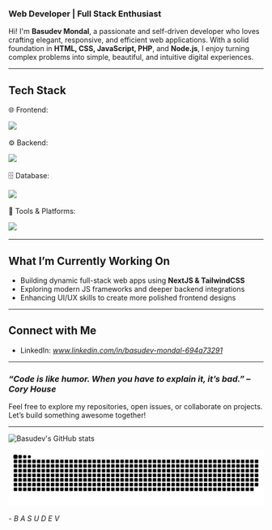 ### Web Developer | Full Stack Enthusiast

Hi! I'm **Basudev Mondal**, a passionate and self-driven developer who loves crafting elegant, responsive, and efficient web applications. With a solid foundation in **HTML, CSS, JavaScript, PHP**, and **Node.js**, I enjoy turning complex problems into simple, beautiful, and intuitive digital experiences.

---

## Tech Stack

🌐 Frontend:<p>
<img src="https://skillicons.dev/icons?i=html,css,js,nextjs,tailwindcss" />
</p>
⚙️ Backend:<p>
   <img src="https://skillicons.dev/icons?i=nodejs,php" />
</p>
🗄️ Database:<p>
    <img src="https://skillicons.dev/icons?i=supabase,mysql" />
</p>
🔧 Tools & Platforms: <p>
    <img src="https://skillicons.dev/icons?i=github,npm,vscode,git" />
</p>

---

## What I’m Currently Working On

- Building dynamic full-stack web apps using **NextJS & TailwindCSS**
- Exploring modern JS frameworks and deeper backend integrations
- Enhancing UI/UX skills to create more polished frontend designs

---

## Connect with Me

- LinkedIn: *www.linkedin.com/in/basudev-mondal-694a73291*

---

###  *“Code is like humor. When you have to explain it, it’s bad.” – Cory House*

Feel free to explore my repositories, open issues, or collaborate on projects. Let’s build something awesome together!

---

![Basudev's GitHub stats](https://github-readme-stats.vercel.app/api?username=Basudev07&show_icons=true&theme=radical)

<p>
  <img src="https://raw.githubusercontent.com/Platane/snk/output/github-contribution-grid-snake.svg" alt="snake animation" />
</p>


*- B A S U D E V*






